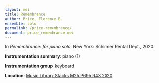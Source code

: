 ```yaml
---
layout: mei
title: Remembrance
author: Price, Florence B.
ensemble: solo
permalink: /price-remembrance/
document: price_remembrance.mei
---
```


In *Remembrance: for piano solo.* New York: Schirmer Rental Dept., 2020.

**Instrumentation summary**: piano (1)

**Instrumentation group**: keyboard

**Location**: <a href="https://tufts-primo.hosted.exlibrisgroup.com/primo-explore/fulldisplay?docid=01TUN_ALMA21257856290003851&context=L&vid=01TUN&lang=en_US&search_scope=EVERYTHING&adaptor=Local%20Search%20Engine&tab=everything&query=any,contains,florence%20price%20remembrance&offset=0" target="_blank">Music Library Stacks M25.P695 R43 2020</a>
